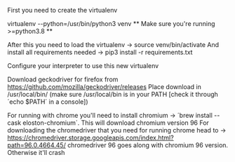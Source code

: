 First you need to create the virtualenv

virtualenv --python=/usr/bin/python3 venv
** Make sure you're running >=python3.8 **

After this you need to load the virtualenv -> source venv/bin/activate
And install all requirements needed -> pip3 install -r requirements.txt

Configure your interpreter to use this new virtualenv

Download geckodriver for firefox from https://github.com/mozilla/geckodriver/releases 
Place download in /usr/local/bin/ (make sure /usr/local/bin is in your PATH [check it through ´echo $PATH´ in a console])

For running with chrome you'll need to install chromium -> ´brew install --cask eloston-chromium´. This will download chromium version 96 
For downloading the chromedriver that you need for running chrome head to -> https://chromedriver.storage.googleapis.com/index.html?path=96.0.4664.45/
chromedriver 96 goes along with chromium 96 version. Otherwise it'll crash
